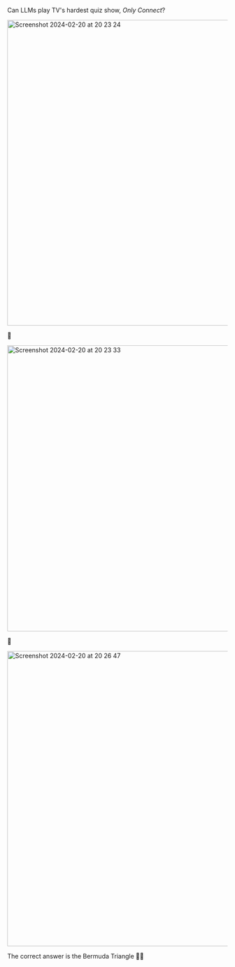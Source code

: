 Can LLMs play TV's hardest quiz show, *Only Connect*?

<img width="697" alt="Screenshot 2024-02-20 at 20 23 24" src="https://github.com/penelopeysm/what-comes-fourth/assets/122629585/e9912290-fc30-48c4-b3ac-5954534c2d31">

🎉

<img width="652" alt="Screenshot 2024-02-20 at 20 23 33" src="https://github.com/penelopeysm/what-comes-fourth/assets/122629585/9b568243-7d47-4bbc-bfcb-117b227993f1">

🥳

<img width="673" alt="Screenshot 2024-02-20 at 20 26 47" src="https://github.com/penelopeysm/what-comes-fourth/assets/122629585/e3cee075-51b8-4d3f-8df4-58695c8d9b7d">

The correct answer is the Bermuda Triangle 🤦‍♀️
